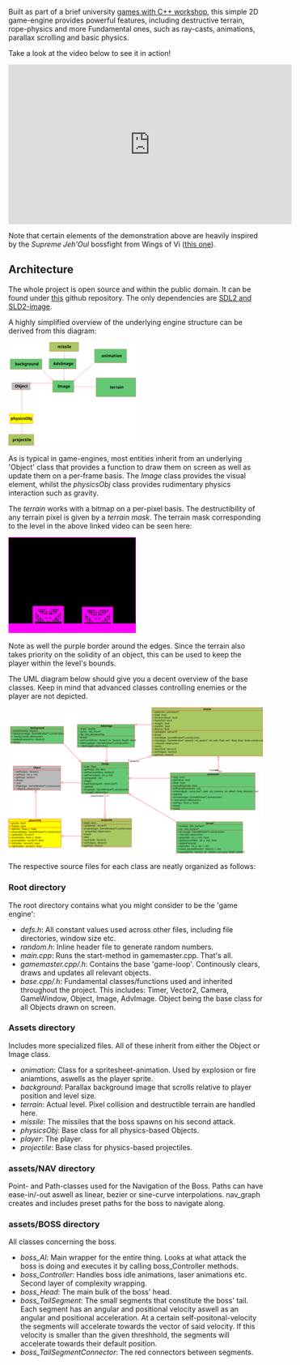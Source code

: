 Built as part of a brief university <a href="https://github.com/krother/cplusplus_abv_zedat">games with C++ workshop</a>, this simple 2D game-engine provides powerful features, including destructive terrain, rope-physics and more Fundamental ones, such as ray-casts, animations, parallax scrolling and basic physics.

Take a look at the video below to see it in action!

<p style="text-align:center;">
<iframe align="middle" width="560" height="315" src="https://www.youtube.com/embed/upb3DJJbQIM" title="YouTube video player" frameborder="0" allow="accelerometer; autoplay; clipboard-write; encrypted-media; gyroscope; picture-in-picture" allowfullscreen></iframe>
</p>

Note that certain elements of the demonstration above are heavily inspired by the *Supreme Jeh'Oul* bossfight from Wings of Vi ([this one](https://www.youtube.com/watch?v=VD-y3-hH1do)).

## Architecture

The whole project is open source and within the public domain. It can be found under [this](https://github.com/Helliaca/SDL2-Game) github repository. The only dependencies are [SDL2 and SLD2-image](https://www.libsdl.org/download-2.0.php).

A highly simplified overview of the underlying engine structure can be derived from this diagram:

<img style="width: 50%;" alt="class diagram" src="config/sdl2_game/class_diagram_simple.svg">

As is typical in game-engines, most entities inherit from an underlying 'Object' class that provides a function to draw them on screen as well as update them on a per-frame basis.
The *Image* class provides the visual element, whilst the *physicsObj* class provides rudimentary physics interaction such as gravity.

The *terrain* works with a bitmap on a per-pixel basis. The destructibility of any terrain pixel is given by a *terrain mask*. The terrain mask corresponding to the level in the above linked video can be seen here:

<img style="width: 50%;" alt="terrain picture" src="https://raw.githubusercontent.com/Helliaca/SDL2-Game/master/resource/terrain1_msk.png">

Note as well the purple border around the edges. Since the terrain also takes priority on the solidity of an object, this can be used to keep the player within the level's bounds.

The UML diagram below should give you a decent overview of the base classes. Keep in mind that advanced classes controlling enemies or the player are not depicted.

<img alt="class diagram" src="config/sdl2_game/class_diagram.svg">

The respective source files for each class are neatly organized as follows:

### Root directory

The root directory contains what you might consider to be the 'game engine':

- *defs.h*: All constant values used across other files, including file directories, window size etc.
- *random.h*: Inline header file to generate random numbers.
- *main.cpp*: Runs the start-method in gamemaster.cpp. That's all.
- *gamemaster.cpp/.h*: Contains the base 'game-loop'. Continously clears, draws and updates all relevant objects.
- *base.cpp/.h*: Fundamental classes/functions used and inherited throughout the project. This includes: Timer, Vector2, Camera, GameWindow, Object, Image, AdvImage. Object being the base class for all Objects drawn on screen.


### Assets directory

Includes more specialized files. All of these inherit from either the Object or Image class.

- *animation*: Class for a spritesheet-animation. Used by explosion or fire aniamtions, aswells as the player sprite.
- *background*: Parallax background image that scrolls relative to player position and level size.
- *terrain*: Actual level. Pixel collision and destructible terrain are handled here.
- *missile*: The missiles that the boss spawns on his second attack.
- *physicsObj*: Base class for all physics-based Objects.
- *player*: The player.
- *projectile*: Base class for physics-based projectiles.


### assets/NAV directory

Point- and Path-classes used for the Navigation of the Boss.
Paths can have ease-in/-out aswell as linear, bezier or sine-curve interpolations.
nav_graph creates and includes preset paths for the boss to navigate along.


### assets/BOSS directory

All classes concerning the boss.

- *boss_AI*: Main wrapper for the entire thing. Looks at what attack the boss is doing and executes it by calling boss_Controller methods.
- *boss_Controller*: Handles boss idle animations, laser animations etc. Second layer of complexity wrapping.
- *boss_Head*: The main bulk of the boss' head.
- *boss_TailSegment*: The small segments that constitute the boss' tail. Each segment has an angular and positional velocity aswell as an angular and positional acceleration. At a certain self-positonal-velocity the segments will accelerate towards the vector of said velocity. If this velocity is smaller than the given threshhold, the segments will accelerate towards their default position.
- *boss_TailSegmentConnector*: The red connectors between segments.
